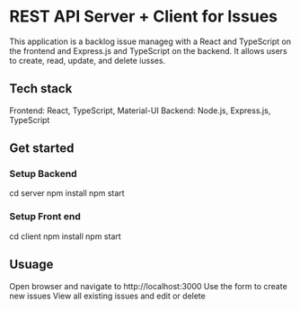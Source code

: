 # REST API Server + Client for Issues

This application is a backlog issue manageg with a React and TypeScript on the frontend and Express.js and TypeScript on the backend. It allows users to create, read, update, and delete iusses.

## Tech stack
Frontend: React, TypeScript, Material-UI
Backend: Node.js, Express.js, TypeScript


## Get started

### Setup Backend
cd server 
npm install
npm start

### Setup Front end
cd client 
npm install
npm start 


## Usuage
Open browser and navigate to http://localhost:3000
Use the form to create new issues
View all existing issues and edit or delete
